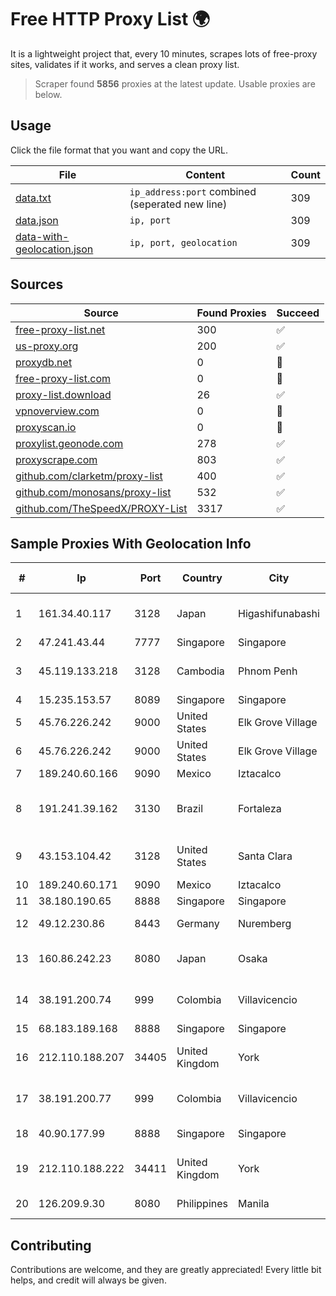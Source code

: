 
# Free HTTP Proxy List 🌍

It is a lightweight project that, every 10 minutes, scrapes lots of free-proxy sites, validates if it works, and serves a clean proxy list.


> Scraper found **5856** proxies at the latest update. Usable proxies are below.

## Usage

Click the file format that you want and copy the URL.


|File|Content|Count|
|----|-------|-----|
|[data.txt](https://raw.githubusercontent.com/themiralay/Proxy-List-World/master/data.txt)|`ip_address:port` combined (seperated new line)|309|
|[data.json](https://raw.githubusercontent.com/themiralay/Proxy-List-World/master/data.json)|`ip, port`|309|
|[data-with-geolocation.json](https://raw.githubusercontent.com/themiralay/Proxy-List-World/master/data-with-geolocation.json)|`ip, port, geolocation`|309|

## Sources

|Source|Found Proxies|Succeed|
|------|-------------|-------|
|[free-proxy-list.net](https://free-proxy-list.net)|300|✅|
|[us-proxy.org](https://www.us-proxy.org)|200|✅|
|[proxydb.net](http://proxydb.net)|0|🚫|
|[free-proxy-list.com](https://free-proxy-list.com/?page=&port=&type%5B%5D=http&type%5B%5D=https&up_time=0&search=Search)|0|🚫|
|[proxy-list.download](https://www.proxy-list.download/HTTP)|26|✅|
|[vpnoverview.com](https://vpnoverview.com/privacy/anonymous-browsing/free-proxy-servers)|0|🚫|
|[proxyscan.io](https://www.proxyscan.io)|0|🚫|
|[proxylist.geonode.com](https://proxylist.geonode.com/api/proxy-list?limit=300&page=1&sort_by=lastChecked&sort_type=desc&protocols=http,https)|278|✅|
|[proxyscrape.com](https://api.proxyscrape.com/v2/?request=displayproxies&protocol=http&timeout=10000&country=all&ssl=all&anonymity=all)|803|✅|
|[github.com/clarketm/proxy-list](https://raw.githubusercontent.com/clarketm/proxy-list/master/proxy-list-raw.txt)|400|✅|
|[github.com/monosans/proxy-list](https://raw.githubusercontent.com/monosans/proxy-list/main/proxies/http.txt)|532|✅|
|[github.com/TheSpeedX/PROXY-List](https://raw.githubusercontent.com/TheSpeedX/PROXY-List/master/http.txt)|3317|✅|


## Sample Proxies With Geolocation Info

|#|Ip|Port|Country|City|Internet Service Provider|
|-|--|----|-------|----|-------------------------|
|1|161.34.40.117|3128|Japan|Higashifunabashi|NTT PC Communications, Inc.|
|2|47.241.43.44|7777|Singapore|Singapore|Alibaba Cloud LLC|
|3|45.119.133.218|3128|Cambodia|Phnom Penh|VIETTEL (CAMBODIA) PTE., LTD|
|4|15.235.153.57|8089|Singapore|Singapore|OVH Hosting|
|5|45.76.226.242|9000|United States|Elk Grove Village|The Constant Company|
|6|45.76.226.242|9000|United States|Elk Grove Village|The Constant Company|
|7|189.240.60.166|9090|Mexico|Iztacalco|Uninet S.A. de C.V.|
|8|191.241.39.162|3130|Brazil|Fortaleza|Tecnet Provedor De Acesso AS Redes De Com. Ltda|
|9|43.153.104.42|3128|United States|Santa Clara|Shenzhen Tencent Computer Systems Company Limited|
|10|189.240.60.171|9090|Mexico|Iztacalco|Uninet S.A. de C.V.|
|11|38.180.190.65|8888|Singapore|Singapore|M247 Europe SRL|
|12|49.12.230.86|8443|Germany|Nuremberg|Hetzner Online GmbH|
|13|160.86.242.23|8080|Japan|Osaka|Sony Network Communications Inc|
|14|38.191.200.74|999|Colombia|Villavicencio|Hola Telecomunicacines Colombia S.A.S|
|15|68.183.189.168|8888|Singapore|Singapore|DigitalOcean, LLC|
|16|212.110.188.207|34405|United Kingdom|York|Bytemark Computer Consulting Ltd /19|
|17|38.191.200.77|999|Colombia|Villavicencio|Hola Telecomunicacines Colombia S.A.S|
|18|40.90.177.99|8888|Singapore|Singapore|Microsoft Corporation|
|19|212.110.188.222|34411|United Kingdom|York|Bytemark Computer Consulting Ltd /19|
|20|126.209.9.30|8080|Philippines|Manila|Infinivan Incorporated|



## Contributing

Contributions are welcome, and they are greatly appreciated! Every
little bit helps, and credit will always be given.

